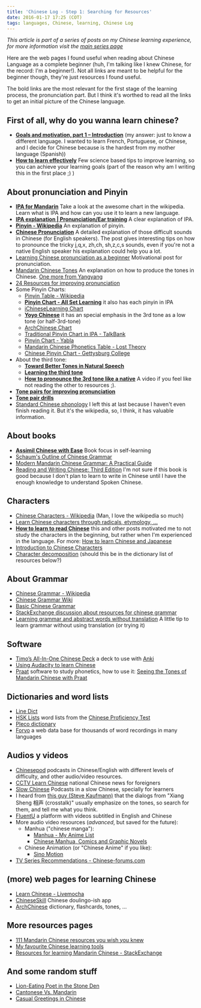 ```yaml
---
title: 'Chinese Log - Step 1: Searching for Resources'
date: 2016-01-17 17:25 (COT)
tags: languages, Chinese, learning, Chinese Log
---
```


_This article is part of a series of posts on my Chinese learning experience,_ _for more
information visit the [main series page](/blog/posts/2016/01/en/my-chinese-learning-log/)_

Here are the web pages I found useful when reading about Chinese Language as a complete
beginner (huh, I'm talking like I knew Chinese, for the record: I'm a beginner!). Not all
links are meant to be helpful for the beginner though, they're just resources I found
useful.

The bold links are the most relevant for the first stage of the learning process, the
pronunciation part. But I think it's worthed to read all the links to get an initial
picture of the Chinese language.

First of all, why do you wanna learn chinese?
----------------------------------------------

- **[Goals and motivation, part 1 – Introduction](http://www.hackingchinese.com/goals-and-motivation-part-1-introduction/)**
  (my answer: just to know a different language. I wanted to learn French, Portuguese, or
  Chinese, and I decide for Chinese because is the hardest from my mother language
  (Spanish))
- **[How to learn effectively](http://www.sciencealert.com/here-are-4-key-strategies-for-remembering-everything-you-learn)**
  Few science based tips to improve learning, so you can achieve your learning goals (part
  of the reason why am I writing this in the first place ;) )

About pronunciation and Pinyin
-------------------------------

- **[IPA for Mandarin](https://en.wikipedia.org/wiki/Help:IPA_for_Mandarin)** Take a look
  at the awesome chart in the wikipedia. Learn what is IPA and how can you use it to learn
  a new language.
- **[IPA explanation | Pronunciation/Ear training](https://fluent-forever.com/chapter3/)**
  A clear explanation of IPA.
- **[Pinyin - Wikipedia](https://en.wikipedia.org/wiki/Pinyin)** An explanation of pinyin.
- **[Chinese Pronunciation](http://www.sinosplice.com/learn-chinese/pronunciation-of-mandarin-chinese)**
  A detailed explanation of those difficult sounds in Chinese (for English speakers). The
  post gives interesting tips on how to pronounce the tricky j,q,x, zh,ch, sh,z,c,s
  sounds, even if you're not a native English speaker his explanation could help you a
  lot.
- [Learning Chinese pronunciation as a beginner](http://www.hackingchinese.com/learning-pronunciation-as-a-beginner/)
  Motivational post for pronunciation.
- [Mandarin Chinese Tones](https://www.youtube.com/watch?v=UuX9F5emdk0)
  An explanation on how to produce the tones in Chinese.
  [One more from Yangyang](https://www.youtube.com/watch?v=3wV8B4bx1lM)
- [24 Resources for improving pronunciation](http://www.hackingchinese.com/24-great-resources-for-improving-your-mandarin-pronunciation/)
- Some Pinyin Charts:
  - [Pinyin Table - Wikipedia](https://en.wikipedia.org/wiki/Pinyin_table)
  - **[Pinyin Chart - All Set Learning](http://resources.allsetlearning.com/chinese/pronunciation/Pinyin_chart)**
    it also has each pinyin in IPA
  - [iChineseLearning Chart](http://www.ichineselearning.com/learn/pinyin-chart.html)
  - **[Yoyo Chinese](http://www.yoyochinese.com/chinese-learning-tools/Mandarin-Chinese-pronunciation-lesson/pinyin-chart-table)**
    it has an special emphasis in the 3rd tone as a low tone (or half-3rd-tone)
  - [ArchChinese Chart](http://www.archchinese.com/chinese_pinyin.html)
  - [Traditional Pinyin Chart in IPA - TalkBank](http://talkbank.org/pinyin/Trad_chart_IPA.php)
  - [Pinyin Chart - Yabla](https://chinese.yabla.com/chinese-pinyin-chart.php)
  - [Mandarin Chinese Phonetics Table - Lost Theory](http://lost-theory.org/chinese/phonetics/)
  - [Chinese Pinyin Chart - Gettysburg College](http://public.gettysburg.edu/~jli/PinYinChart/ChinesePinYinChartM.html)
- About the third tone:
  - **[Toward Better Tones in Natural Speech](http://www.sinosplice.com/life/archives/2008/12/10/toward-better-tones-in-natural-speech)**
  - **[Learning the third tone](http://www.hackingchinese.com/learning-the-third-tone/)**
  - **[How to pronounce the 3rd tone like a native](https://www.youtube.com/watch?v=aAqayUpWr_o)**
  A video if you feel like not reading the other to resources ;).
- **[Tone pairs for improving
  pronunciation](http://www.hackingchinese.com/focusing-on-tone-pairs-to-improve-your-mandarin-pronunciation/)**
- **[Tone pair drills](http://www.sinosplice.com/learn-chinese/tone-pair-drills)**
- [Standard Chinese phonology](https://en.wikipedia.org/wiki/Standard_Chinese_phonology)
  I left this at last because I haven't even finish reading it. But it's the wikipedia,
  so, I think, it has valuable information.

About books
-----------

- **[Assimil Chinese with Ease](http://www.amazon.com/Assimil-Language-Courses-Chinese-compact/dp/0320006158)**
  Book focus in self-learning
- [Schaum's Outline of Chinese Grammar](http://www.amazon.com/Schaums-Outline-Chinese-Grammar-Claudia/dp/0071377646)
- [Modern Mandarin Chinese Grammar: A Practical Guide](http://www.amazon.com/Modern-Mandarin-Chinese-Grammar-Practical/dp/0415827140?tag=duckduckgo-ffab-20)
- [Reading and Writing Chinese: Third Edition](http://www.amazon.com/Reading-Writing-Chinese-Characters-Compounds/dp/080484299X)
  I'm not sure if this book is good because I don't plan to learn to write in Chinese
  until I have the enough knowledge to understand Spoken Chinese.

Characters
----------

- [Chinese Characters - Wikipedia](https://en.wikipedia.org/wiki/Chinese_characters)
  (Man, I love the wikipedia so much)
- [Learn Chinese characters through radicals, etymology, ...](http://www.learnchineseok.com/2012/05/write-chinese-radicals-symbol-letters.html)
- **[How to learn to read Chinese](http://languagelog.ldc.upenn.edu/nll/?p=189)**
  this and other posts motivated me to not study the characters in the beginning, but
  rather when I'm experienced in the language. For more:
  [How to learn Chinese and Japanese](http://languagelog.ldc.upenn.edu/nll/?p=10554)
- [Introduction to Chinese Characters](https://web.archive.org/web/20150618081452/http://www.zein.se/patrick/chinen9p.html)
- [Character decomposition](http://www.hanzicraft.com/)
  (should this be in the dictionary list of resources below?)

About Grammar
-------------

- [Chinese Grammar - Wikipedia](https://en.wikipedia.org/wiki/Chinese_grammar)
- [Chinese Grammar Wiki](http://resources.allsetlearning.com/chinese/grammar)
- [Basic Chinese Grammar](http://www.rci.rutgers.edu/~rsimmon/chingram/)
- [StackExchange discussion about resources for chinese grammar](http://chinese.stackexchange.com/questions/16246/descriptive-generative-grammar-of-mandarin)
- [Learning grammar and abstract words without translation](https://fluent-forever.com/learning-grammar-without-translation/)
  A little tip to learn grammar without using translation (or trying it)

Software
--------

- [Timo’s All-In-One Chinese Deck](https://ankiweb.net/shared/info/235147699)
  a deck to use with [Anki](http://ankisrs.net/)
- [Using Audacity to learn Chinese](http://www.hackingchinese.com/using-audacity-to-learn-chinese-speaking-and-listening/)
- [Praat](http://www.fon.hum.uva.nl/praat/) software to study phonetics, how to use it:
  [Seeing the Tones of Mandarin Chinese with Praat](http://www.sinosplice.com/life/archives/2008/01/21/seeing-the-tones-of-mandarin-chinese-with-praat)

Dictionaries and word lists
---------------------------

- [Line Dict](http://ce.linedict.com/dict.html#/cnen/home)
- [HSK Lists](http://www.hskhsk.com/word-lists.html) word lists from the
  [Chinese Proficiency Test](https://en.wikipedia.org/wiki/Hanyu_Shuiping_Kaoshi)
- [Pleco dictionary](http://www.pleco.com/)
- [Forvo](http://forvo.com/languages/zh/) a web data base for thousands of word recordings
  in many languages

Audios y videos
---------------

- [Chinesepod](https://chinesepod.com/) podcasts in Chinese/English with different levels
  of difficulty, and other audio/video resources.
- [CCTV Learn Chinese](http://english.cntv.cn/learnchinese/)
  national Chinese news for foreigners
- [Slow Chinese](http://www.slow-chinese.com/)
  Podcasts in a slow Chinese, specially for learners
- I heard from [this guy (Steve Kaufmann)](https://www.youtube.com/watch?v=GjYXMFVOTmk)
  that the dialogs from "Xiang Sheng 相声 (crosstalk)" usually emphasize on the tones, so
  search for them, and tell me what you think.
- [FluentU](http://www.fluentu.com/) a platform with videos subtitled in English and Chinese
- More audio video resources (_advanced_, but saved for the future):
  - Manhua ("chinese manga"):
    - [Manhua - My Anime List](http://myanimelist.net/topmanga.php?type=manhua)
    - [Chinese Manhua, Comics and Graphic Novels](http://manga.about.com/od/recommendedreading/tp/ChineseManhua.htm)
  - Chinese Animation (or "Chinese Anime" if you like):
    - [Sino Motion](http://sinomotion.tumblr.com)
- [TV Series Recommendations - Chinese-forums.com](http://www.chinese-forums.com/index.php?/topic/24097-tv-series-recommendations-and-index-thread/)

(more) web pages for learning Chinese
-------------------------------------

- [Learn Chinese - Livemocha](http://livemocha.com/pages/languages/learn-mandarin-chinese/)
- [ChineseSkill](http://www.chinese-skill.com/cs.html) Chinese doulingo-ish app
- [ArchChinese](http://www.archchinese.com/) dictionary, flashcards, tones, ...

More resources pages
--------------------

- [111 Mandarin Chinese resources you wish you knew](http://www.iwillteachyoualanguage.com/resources/mandarin-chinese-resources/)
- [My favourite Chinese learning tools](https://eastasiastudent.net/china/mandarin/chinese-learning-tools/)
- [Resources for learning Mandarin Chinese - StackExchange](https://chinese.stackexchange.com/questions/1120/resources-for-learning-mandarin-chinese)

And some random stuff
---------------------

- [Lion-Eating Poet in the Stone Den](https://en.wikipedia.org/wiki/Lion-Eating_Poet_in_the_Stone_Den)
- [Cantonese Vs. Mandarin](https://www.youtube.com/watch?v=e73btaVo868)
- [Casual Greetings in Chinese](http://popupchinese.com/lessons/absolute-beginners/casual-greetings-in-chinese)

[//]: # ( vim:set ts=2 sw=2 tw=90 et : cc=92: )
